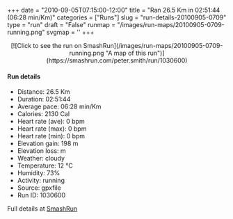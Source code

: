 +++
date = "2010-09-05T07:15:00-12:00"
title = "Ran 26.5 Km in 02:51:44 (06:28 min/Km)"
categories = ["Runs"]
slug = "run-details-20100905-0709"
type = "run"
draft = "False"
runmap = "/images/run-maps/20100905-0709-running.png"
svgmap = '<polyline points="0 72, 1 73, 4 70, 4 70, 5 68, 6 69, 11 53, 13 52, 15 51, 18 49, 23 48, 25 46, 26 46, 27 45, 28 43, 30 39, 37 33, 38 33, 40 32, 41 32, 44 31, 47 32, 48 30, 48 30, 50 29, 56 30, 57 31, 60 33, 64 35, 69 34, 73 32, 77 33, 80 32, 81 31, 79 29, 79 27, 84 28, 86 27, 89 28, 90 29, 93 30, 95 30, 97 29, 100 30, 97 29, 95 30, 92 30, 90 29, 89 28, 86 27, 84 28, 79 27, 79 29, 81 31, 80 32, 77 33, 73 32, 69 34, 64 35, 61 34, 56 30, 50 29, 48 30, 48 30, 47 32, 45 31, 43 31, 41 32, 40 34, 39 33, 38 32, 38 32, 31 38, 30 39, 28 43, 27 45, 26 46, 25 46, 23 48, 18 49, 15 51, 13 52, 13 52, 11 53, 5 70, 4 70, 1 73, 0 72">'
+++



<!--more-->

<center>
[![Click to see the run on SmashRun](/images/run-maps/20100905-0709-running.png "A map of this run")](https://smashrun.com/peter.smith/run/1030600)
</center>

#### Run details

* Distance: 26.5 Km
* Duration: 02:51:44
* Average pace: 06:28 min/Km
* Calories: 2130 Cal
* Heart rate (ave): 0 bpm
* Heart rate (max): 0 bpm
* Heart rate (min): 0 bpm
* Elevation gain: 198 m
* Elevation loss:  m
* Weather: cloudy
* Temperature: 12 &deg;C
* Humidity: 73%
* Activity: running
* Source: gpxfile
* Run ID: 1030600

Full details at [SmashRun](https://smashrun.com/peter.smith/run/1030600)